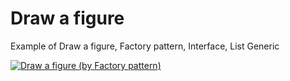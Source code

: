 # Draw a figure


Example of Draw a figure, Factory pattern, Interface, List Generic



[![Draw a figure (by Factory pattern)](https://img.youtube.com/vi/S5ujAl6eomc/0.jpg)](http://www.youtube.com/watch?v=S5ujAl6eomc)
